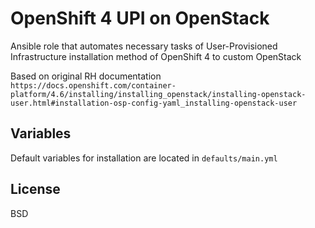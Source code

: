 OpenShift 4 UPI on OpenStack
=============================

Ansible role that automates necessary tasks of User-Provisioned Infrastructure installation method of OpenShift 4 to custom OpenStack

Based on original RH documentation ``https://docs.openshift.com/container-platform/4.6/installing/installing_openstack/installing-openstack-user.html#installation-osp-config-yaml_installing-openstack-user``

Variables
---------

Default variables for installation are located in ``defaults/main.yml``


License
-------

BSD
